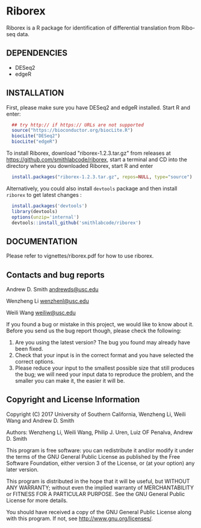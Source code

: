 Riborex
=======

Riborex is a R package for identification of differential translation from Ribo-seq data.

DEPENDENCIES
------------
* DESeq2
* edgeR

INSTALLATION
------------
First, please make sure you have DESeq2 and edgeR installed.
Start R and enter:
```r
  ## try http:// if https:// URLs are not supported
  source("https://bioconductor.org/biocLite.R")
  biocLite("DESeq2")
  biocLite("edgeR")
```
To install Riborex, download "riborex-1.2.3.tar.gz" from releases
at https://github.com/smithlabcode/riborex, start
a terminal and CD into the directory where you downloaded Riborex,
start R and enter
```r
  install.packages("riborex-1.2.3.tar.gz", repos=NULL, type="source")
```
Alternatively, you could also install `devtools` package and then install
`riborex` to get latest changes :

```r
  install.packages('devtools')
  library(devtools)
  options(unzip='internal')
  devtools::install_github('smithlabcode/riborex')
```


DOCUMENTATION
-------------
Please refer to vignettes/riborex.pdf for how to use riborex.

Contacts and bug reports
------------------------
Andrew D. Smith
andrewds@usc.edu

Wenzheng Li
wenzhenl@usc.edu

Weili Wang
weiliw@usc.edu

If you found a bug or mistake in this project, we would like to know about it.
Before you send us the bug report though, please check the following:

1. Are you using the latest version? The bug you found may already have been
   fixed.
2. Check that your input is in the correct format and you have selected the
   correct options.
3. Please reduce your input to the smallest possible size that still produces
   the bug; we will need your input data to reproduce the problem, and the
   smaller you can make it, the easier it will be.


Copyright and License Information
---------------------------------
Copyright (C) 2017 University of Southern California, Wenzheng Li, Weili Wang
and Andrew D. Smith

Authors: Wenzheng Li, Weili Wang, Philip J. Uren, Luiz OF Penalva, Andrew D. Smith

This program is free software: you can redistribute it and/or modify it under
the terms of the GNU General Public License as published by the Free Software
Foundation, either version 3 of the License, or (at your option) any later
version.

This program is distributed in the hope that it will be useful, but WITHOUT
ANY WARRANTY; without even the implied warranty of MERCHANTABILITY or FITNESS
FOR A PARTICULAR PURPOSE. See the GNU General Public License for more details.

You should have received a copy of the GNU General Public License along with
this program. If not, see http://www.gnu.org/licenses/.
